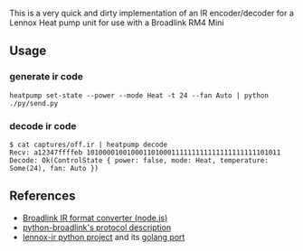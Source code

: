 This is a very quick and dirty implementation of an IR encoder/decoder for a Lennox Heat pump unit for use with a Broadlink RM4 Mini

## Usage

### generate ir code

```
heatpump set-state --power --mode Heat -t 24 --fan Auto | python ./py/send.py
```

### decode ir code

```
$ cat captures/off.ir | heatpump decode
Recv: a12347ffffeb 101000010010001101000111111111111111111111101011
Decode: Ok(ControlState { power: false, mode: Heat, temperature: Some(24), fan: Auto })
```


## References
- [Broadlink IR format converter (node.js)](https://github.com/haimkastner/broadlink-ir-converter)
- [python-broadlink's protocol description](https://github.com/mjg59/python-broadlink/blob/master/protocol.md)
- [lennox-ir python project](https://github.com/efficks/lennoxir) and its [golang port](https://github.com/efficks/golennoxir)

